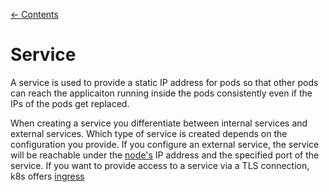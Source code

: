 [← Contents](../README.md)

# Service

A service is used to provide a static IP address for pods so that other pods can reach the applicaiton running inside the pods consistently even if the IPs of the pods get replaced.

When creating a service you differentiate between internal services and external services. Which type of service is created depends on the configuration you provide. If you configure an external service, the service will be reachable under the [node's](./node.md) IP address and the specified port of the service. If you want to provide access to a service via a TLS connection, k8s offers [ingress](./ingress.md)